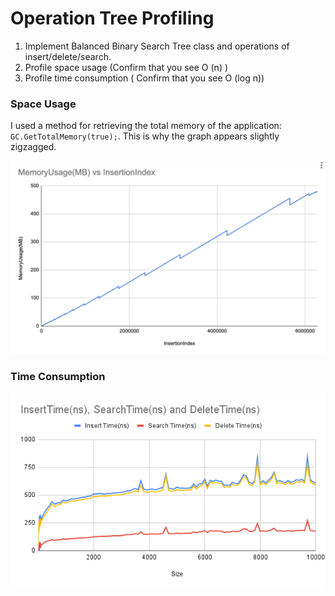 # Operation Tree Profiling

1. Implement Balanced Binary Search Tree class and operations of insert/delete/search.
2. Profile space usage (Confirm that you see O (n) )
3. Profile time consumption ( Confirm that you see O (log n))

### Space Usage
I used a method for retrieving the total memory of the application:
`GC.GetTotalMemory(true);`. This is why the graph appears slightly zigzagged.

![space](space.jpeg)

### Time Consumption
![time](time.png)
